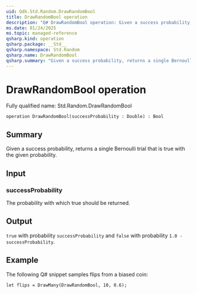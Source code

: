 ```yaml
---
uid: Qdk.Std.Random.DrawRandomBool
title: DrawRandomBool operation
description: "Q# DrawRandomBool operation: Given a success probability, returns a single Bernoulli trial that is true with the given probability."
ms.date: 01/24/2025
ms.topic: managed-reference
qsharp.kind: operation
qsharp.package: __Std__
qsharp.namespace: Std.Random
qsharp.name: DrawRandomBool
qsharp.summary: "Given a success probability, returns a single Bernoulli trial that is true with the given probability."
---
```


# DrawRandomBool operation

Fully qualified name: Std.Random.DrawRandomBool

```qsharp
operation DrawRandomBool(successProbability : Double) : Bool
```

## Summary
Given a success probability, returns a single Bernoulli trial
that is true with the given probability.

## Input
### successProbability
The probability with which true should be returned.

## Output
`true` with probability `successProbability`
and `false` with probability `1.0 - successProbability`.

## Example
The following Q# snippet samples flips from a biased coin:
```qsharp
let flips = DrawMany(DrawRandomBool, 10, 0.6);
```
